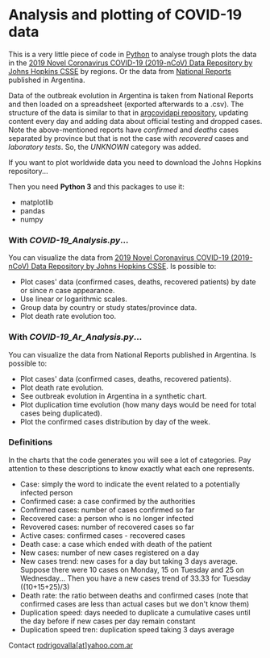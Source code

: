 # Analysis and plotting of COVID-19 data

This is a very little piece of code in [Python](https://www.python.org) to analyse trough plots
the data in the [2019 Novel Coronavirus COVID-19 (2019-nCoV) Data Repository by Johns
Hopkins CSSE](https://github.com/CSSEGISandData/COVID-19) by regions. Or the data from [National
Reports](https://www.argentina.gob.ar/coronavirus/informe-diario) published in Argentina.

Data of the outbreak evolution in Argentina is taken from National Reports and then loaded on 
a spreadsheet (exported afterwards to a .csv). The structure of the data is similar to that
in [argcovidapi repository](https://github.com/mariano22/argcovidapi), updating content every
day and adding data about official testing and dropped cases. Note the above-mentioned reports have *confirmed*
and *deaths* cases separated by province but that is not the case with *recovered* cases and
*laboratory tests*. So, the *UNKNOWN* category was added.

If you want to plot worldwide data you need to download the Johns Hopkins repository...</br>

Then you need **Python 3** and this packages to use it:
- matplotlib
- pandas
- numpy

### With *COVID-19_Analysis.py*...
You can visualize the data from [2019 Novel Coronavirus COVID-19 (2019-nCoV) Data Repository by Johns
Hopkins CSSE](https://github.com/CSSEGISandData/COVID-19). Is possible to:
- Plot cases' data (confirmed cases, deaths, recovered patients) by date or
since _n_ case appearance.
- Use linear or logarithmic scales.
- Group data by country or study states/province data.
- Plot death rate evolution too.

### With *COVID-19_Ar_Analysis.py*...
You can visualize the data from National Reports published in Argentina. Is possible to:
- Plot cases' data (confirmed cases, deaths, recovered patients).
- Plot death rate evolution.
- See outbreak evolution in Argentina in a synthetic chart.
- Plot duplication time evolution (how many days would be need for total cases being duplicated).
- Plot the confirmed cases distribution by day of the week.

### Definitions
In the charts that the code generates you will see a lot of categories. Pay attention to these descriptions
to know exactly what each one represents.
- Case: simply the word to indicate the event related to a potentially infected person
- Confirmed case: a case confirmed by the authorities
- Confirmed cases: number of cases confirmed so far
- Recovered case: a person who is no longer infected
- Revovered cases: number of recovered cases so far
- Active cases: confirmed cases - recovered cases
- Death case: a case which ended with death of the patient
- New cases: number of new cases registered on a day
- New cases trend: new cases for a day but taking 3 days average. Suppose there were 10 cases on Monday, 15 on
Tuesday and 25 on Wednesday... Then you have a new cases trend of 33.33 for Tuesday ((10+15+25)/3)
- Death rate: the ratio between deaths and confirmed cases (note that confirmed cases are less than actual cases
but we don't know them)
- Duplication speed: days needed to duplicate a cumulative cases until the day before if new cases per day remain constant
- Duplication speed tren: duplication speed taking 3 days average
 

Contact [rodrigovalla[at]yahoo.com.ar](mailto:rodrigovalla@yahoo.com.ar)